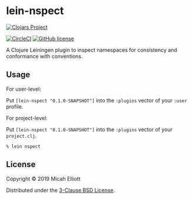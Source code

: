 # lein-nspect

[![Clojars Project](https://clojars.org/lein-nspect/latest-version.svg)](http://clojars.org/lein-nspect)

[![CircleCI](https://circleci.com/gh/micahelliott/lein-nspect.svg?style=svg)](https://circleci.com/gh/micahelliott/lein-nspect)
[![GitHub license](https://img.shields.io/badge/license-3%E2%80%92Clause%20BSD-blue.svg)](https://raw.githubusercontent.com/micahelliott/lein-nspect/master/LICENSE.txt)

A Clojure Leiningen plugin to inspect namespaces for consistency and
conformance with conventions.

## Usage

For user-level:

Put `[lein-nspect "0.1.0-SNAPSHOT"]` into the `:plugins` vector of your `:user`
profile.

For project-level:

Put `[lein-nspect "0.1.0-SNAPSHOT"]` into the `:plugins` vector of your
`project.clj`.

``` shell
% lein nspect
```

## License

Copyright © 2019 Micah Elliott

Distributed under the [3-Clause BSD License](https://raw.githubusercontent.com/micahelliott/lein-nspect/master/LICENSE.txt).
